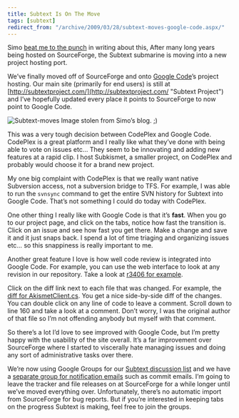 ```yaml
---
title: Subtext Is On The Move
tags: [subtext]
redirect_from: "/archive/2009/03/28/subtext-moves-google-code.aspx/"
---
```


Simo [beat me to the
punch](http://codeclimber.net.nz/archive/2009/03/29/subtext-goes-to-google-code.aspx "Subtext Switches")
in writing about this, After many long years being hosted on
SourceForge, the Subtext submarine is moving into a new project hosting
port.

We’ve finally moved off of SourceForge and onto [Google
Code](http://code.google.com/p/subtext/ "Subtext's Google Code")’s
project hosting. Our main site (primarily for end users) is still at
[http://subtextproject.com/](http://subtextproject.com/ "Subtext Project")
and I’ve hopefully updated every place it points to SourceForge to now
point to Google Code.

![Subtext-moves](https://haacked.com/assets/images/haacked_com/WindowsLiveWriter/SubtextSwitchesToGoogleCode_A931/Subtext-moves_3.jpg "Subtext-moves")
Image stolen from Simo’s blog. ;)

This was a very tough decision between CodePlex and Google Code.
CodePlex is a great platform and I really like what they’ve done with
being able to vote on issues etc… They seem to be innovating and adding
new features at a rapid clip. I host Subkismet, a smaller project, on
CodePlex and probably would choose it for a brand new project.

My one big complaint with CodePlex is that we really want native
Subversion access, not a subversion bridge to TFS. For example, I was
able to run the `svnsync` command to get the entire SVN history for
Subtext into Google Code. That’s not something I could do today with
CodePlex.

One other thing I really like with Google Code is that it’s **fast**.
When you go to our project page, and click on the tabs, notice how fast
the transition is. Click on an issue and see how fast you get there.
Make a change and save it and it just snaps back. I spend a lot of time
triaging and organizing issues etc… so this snappiness is really
important to me.

Another great feature I love is how well code review is integrated into
Google Code. For example, you can use the web interface to look at any
revision in our repository. Take a look at [r3406 for
example](http://code.google.com/p/subtext/source/detail?r=3406 "Subtext r3406").

Click on the diff link next to each file that was changed. For example,
the [diff for
AkismetClient.cs](http://code.google.com/p/subtext/source/diff?spec=svn3406&r=3406&format=side&path=/trunk/SubtextSolution/Subtext.Akismet/AkismetClient.cs "Diff for Akismet Client").
You get a nice side-by-side diff of the changes. You can double click on
any line of code to leave a comment. Scroll down to line 160 and take a
look at a comment. Don’t worry, I was the original author of that file
so I’m not offending anybody but myself with that comment.

So there’s a lot I’d love to see improved with Google Code, but I’m
pretty happy with the usability of the site overall. It’s a far
improvement over SourceForge where I started to viscerally hate managing
issues and doing any sort of administrative tasks over there.

We’re now using Google Groups for our [Subtext discussion
list](http://groups.google.com/group/subtext "Subtext Group") and we
have a [separate group for notification
emails](http://groups.google.com/group/subtext-notifications "Subtext Notifications")
such as commit emails. I’m going to leave the tracker and file releases
on at SourceForge for a while longer until we’ve moved everything over.
Unfortunately, there’s no automatic import from SourceForge for bug
reports. But if you’re interested in keeping tabs on the progress
Subtext is making, feel free to join the groups.

